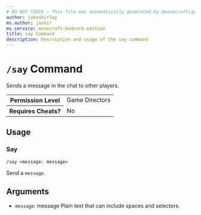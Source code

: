 ```yaml
---
# DO NOT TOUCH — This file was automatically generated by @minecraft/api-docs-generator, to report problems file an issue at https://github.com/Mojang/minecraft-scripting-libraries
author: jakeshirley
ms.author: jashir
ms.service: minecraft-bedrock-edition
title: say Command
description: Description and usage of the say command
---
```

# `/say` Command
Sends a message in the chat to other players.

<table>
  <tr>
    <th>Permission Level</th>
    <td>Game Directors</td>
  </tr>
  <tr>
    <th>Requires Cheats?</th>
    <td>No</td>
  </tr>
</table>

## Usage
### Say
`/say <message: message>`

Send a `message`.

## Arguments
- `message`: message
Plain text that can include spaces and selectors.
